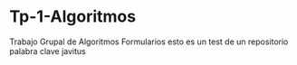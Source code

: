# Tp-1-Algoritmos
Trabajo Grupal de Algoritmos Formularios
esto es un test de un repositorio palabra clave javitus
